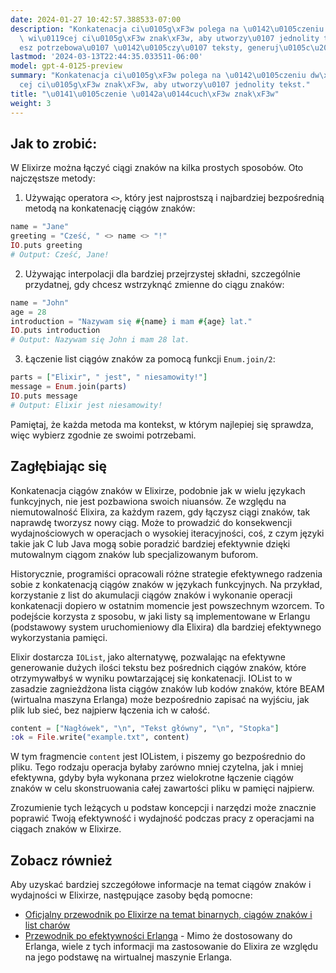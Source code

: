 ```yaml
---
date: 2024-01-27 10:42:57.388533-07:00
description: "Konkatenacja ci\u0105g\xF3w polega na \u0142\u0105czeniu dw\xF3ch lub\
  \ wi\u0119cej ci\u0105g\xF3w znak\xF3w, aby utworzy\u0107 jednolity tekst. Mo\u017C\
  esz potrzebowa\u0107 \u0142\u0105czy\u0107 teksty, generuj\u0105c\u2026"
lastmod: '2024-03-13T22:44:35.033511-06:00'
model: gpt-4-0125-preview
summary: "Konkatenacja ci\u0105g\xF3w polega na \u0142\u0105czeniu dw\xF3ch lub wi\u0119\
  cej ci\u0105g\xF3w znak\xF3w, aby utworzy\u0107 jednolity tekst."
title: "\u0141\u0105czenie \u0142a\u0144cuch\xF3w znak\xF3w"
weight: 3
---
```


## Jak to zrobić:
W Elixirze można łączyć ciągi znaków na kilka prostych sposobów. Oto najczęstsze metody:

1. Używając operatora `<>`, który jest najprostszą i najbardziej bezpośrednią metodą na konkatenację ciągów znaków:

```elixir
name = "Jane"
greeting = "Cześć, " <> name <> "!"
IO.puts greeting
# Output: Cześć, Jane!
```

2. Używając interpolacji dla bardziej przejrzystej składni, szczególnie przydatnej, gdy chcesz wstrzyknąć zmienne do ciągu znaków:

```elixir
name = "John"
age = 28
introduction = "Nazywam się #{name} i mam #{age} lat."
IO.puts introduction
# Output: Nazywam się John i mam 28 lat.
```

3. Łączenie list ciągów znaków za pomocą funkcji `Enum.join/2`:

```elixir
parts = ["Elixir", " jest", " niesamowity!"]
message = Enum.join(parts)
IO.puts message
# Output: Elixir jest niesamowity!
```

Pamiętaj, że każda metoda ma kontekst, w którym najlepiej się sprawdza, więc wybierz zgodnie ze swoimi potrzebami.

## Zagłębiając się
Konkatenacja ciągów znaków w Elixirze, podobnie jak w wielu językach funkcyjnych, nie jest pozbawiona swoich niuansów. Ze względu na niemutowalność Elixira, za każdym razem, gdy łączysz ciągi znaków, tak naprawdę tworzysz nowy ciąg. Może to prowadzić do konsekwencji wydajnościowych w operacjach o wysokiej iteracyjności, coś, z czym języki takie jak C lub Java mogą sobie poradzić bardziej efektywnie dzięki mutowalnym ciągom znaków lub specjalizowanym buforom.

Historycznie, programiści opracowali różne strategie efektywnego radzenia sobie z konkatenacją ciągów znaków w językach funkcyjnych. Na przykład, korzystanie z list do akumulacji ciągów znaków i wykonanie operacji konkatenacji dopiero w ostatnim momencie jest powszechnym wzorcem. To podejście korzysta z sposobu, w jaki listy są implementowane w Erlangu (podstawowy system uruchomieniowy dla Elixira) dla bardziej efektywnego wykorzystania pamięci.

Elixir dostarcza `IOList`, jako alternatywę, pozwalając na efektywne generowanie dużych ilości tekstu bez pośrednich ciągów znaków, które otrzymywałbyś w wyniku powtarzającej się konkatenacji. IOList to w zasadzie zagnieżdżona lista ciągów znaków lub kodów znaków, które BEAM (wirtualna maszyna Erlanga) może bezpośrednio zapisać na wyjściu, jak plik lub sieć, bez najpierw łączenia ich w całość.

```elixir
content = ["Nagłówek", "\n", "Tekst główny", "\n", "Stopka"]
:ok = File.write("example.txt", content)
```

W tym fragmencie `content` jest IOListem, i piszemy go bezpośrednio do pliku. Tego rodzaju operacja byłaby zarówno mniej czytelna, jak i mniej efektywna, gdyby była wykonana przez wielokrotne łączenie ciągów znaków w celu skonstruowania całej zawartości pliku w pamięci najpierw.

Zrozumienie tych leżących u podstaw koncepcji i narzędzi może znacznie poprawić Twoją efektywność i wydajność podczas pracy z operacjami na ciągach znaków w Elixirze.

## Zobacz również
Aby uzyskać bardziej szczegółowe informacje na temat ciągów znaków i wydajności w Elixirze, następujące zasoby będą pomocne:

- [Oficjalny przewodnik po Elixirze na temat binarnych, ciągów znaków i list charów](https://elixir-lang.org/getting-started/binaries-strings-and-char-lists.html)
- [Przewodnik po efektywności Erlanga](http://erlang.org/doc/efficiency_guide/listHandling.html) - Mimo że dostosowany do Erlanga, wiele z tych informacji ma zastosowanie do Elixira ze względu na jego podstawę na wirtualnej maszynie Erlanga.
